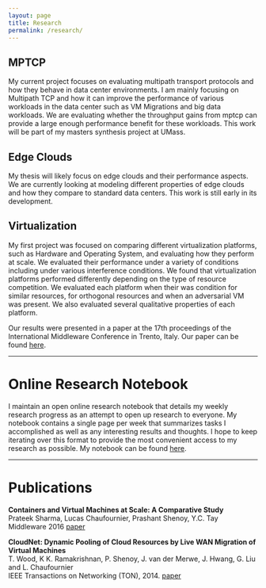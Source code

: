 ```yaml
---
layout: page
title: Research
permalink: /research/
---
```


## MPTCP
My current project focuses on evaluating multipath transport protocols and how they behave in data center environments. I am mainly focusing on Multipath TCP and how it can improve the performance of various workloads in the data center such as VM Migrations and big data workloads. We are evaluating whether the throughput gains from mptcp can provide a large enough performance benefit for these workloads. This work will be part of my masters synthesis project at UMass. 

## Edge Clouds
My thesis will likely focus on edge clouds and their performance aspects. We are currently looking at modeling different properties of edge clouds and how they compare to standard data centers. This work is still early in its development. 

## Virtualization

My first project was focused on comparing different virtualization platforms, such as Hardware and Operating System, and evaluating how they perform at scale. We evaluated their performance under a variety of conditions including under various interference conditions. We found that virtualization platforms performed differently depending on the type of resource competition. We evaluated each platform when their was condition for similar resources, for orthogonal resources and when an adversarial VM was present. We also evaluated several qualitative properties of each platform. 

Our results were presented in a paper at the 17th proceedings of the International Middleware Conference in Trento, Italy. Our paper can be found [here](/research/containers-vms).

---

# Online Research Notebook

I maintain an open online research notebook that details my weekly research progress as an attempt to open up research to everyone. My notebook contains a single page per week that summarizes tasks I accomplished as well as any interesting results and thoughts. I hope to keep iterating over this format to provide the most convenient access to my research as possible. My notebook can be found [here](/notebook).


---
# Publications

**Containers and Virtual Machines at Scale: A Comparative Study**  
Prateek Sharma, Lucas Chaufournier, Prashant Shenoy, Y.C. Tay  
Middleware 2016 [paper](/research/containers-vms/)
      
**CloudNet: Dynamic Pooling of Cloud Resources by Live WAN Migration of Virtual Machines**  
T. Wood, K K. Ramakrishnan, P. Shenoy, J. van der Merwe, J. Hwang, G. Liu and L. Chaufournier  
IEEE Transactions on Networking (TON), 2014. [paper](/research/cloudnet)
      
